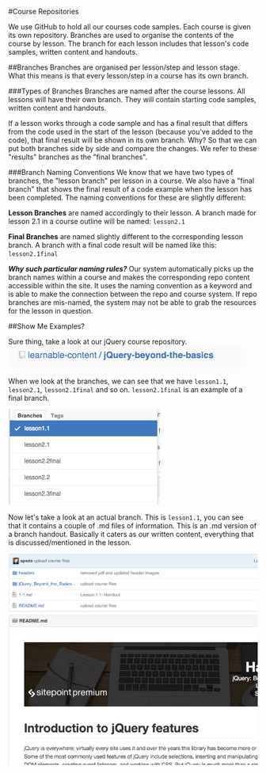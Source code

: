 #Course Repositories

We use GitHub to hold all our courses code samples. Each course is given its own repository. Branches are used to organise the contents of the course by lesson. The branch for each lesson includes that lesson's code samples, written content and handouts.

##Branches
Branches are organised per lesson/step and lesson stage. What this means is that every lesson/step in a course has its own branch. 

###Types of Branches
Branches are named after the course lessons. All lessons will have their own branch. They will contain starting code samples, written content and handouts.

If a lesson works through a code sample and has a final result that differs from the code used in the start of the lesson (because you've added to the code), that final result will be shown in its own branch. Why? So that we can put both branches side by side and compare the changes. We refer to these "results" branches as the "final branches". 

###Branch Naming Conventions
We know that we have two types of branches, the "lesson branch" per lesson in a course. We also have a "final branch" that shows the final result of a code example when the lesson has been completed. The naming conventions for these are slightly different:

**Lesson Branches** are named accordingly to their lesson. A branch made for lesson 2.1 in a course outline will be named: `lesson2.1`

**Final Branches** are named slightly different to the corresponding lesson branch. A branch with a final code result will be named like this: `lesson2.1final`

**_Why such particular naming rules?_**
Our system automatically picks up the branch names within a course and makes the corresponding repo content accessible within the site. It uses the naming convention as a keyword and is able to make the connection between the repo and course system. If repo branches are mis-named, the system may not be able to grab the resources for the lesson in question.

##Show Me Examples?

Sure thing, take a look at our jQuery course repository.
![jQuery course repo](Images/jQuery-course-repo.png)

When we look at the branches, we can see that we have `lesson1.1`, `lesson2.1`, `lesson2.1final` and so on. `lesson2.1final` is an example of a final branch.

![jQuery repo branches](Images/jQuery-repo-branches.png)

Now let's take a look at an actual branch. This is `lesson1.1`, you can see that it contains a couple of .md files of information. This is an .md version of a branch handout. Basically it caters as our written content, everything that is discussed/mentioned in the lesson.

![jQuery repo branches](Images/jQuery-branch-contents.png)
